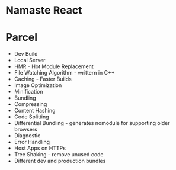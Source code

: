 # Namaste React

# Parcel

- Dev Build
- Local Server
- HMR - Hot Module Replacement
- File Watching Algorithm - writtern in C++
- Caching - Faster Builds
- Image Optimization
- Minification
- Bundling
- Compressing
- Content Hashing
- Code Splitting
- Differential Bundling - generates nomodule for supporting older browsers
- Diagnostic
- Error Handling
- Host Apps on HTTPs
- Tree Shaking - remove unused code
- Different dev and production bundles
